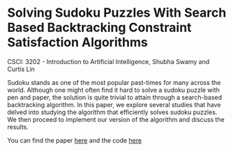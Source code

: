 # Solving Sudoku Puzzles With Search Based Backtracking Constraint Satisfaction Algorithms 

CSCI: 3202 - Introduction to Artificial Intelligence, Shubha Swamy and Curtis Lin 

Sudoku stands as one of the most popular past-times for many across the world. Although one might often find it hard to solve a sudoku puzzle with pen and paper, the solution is quite trivial to attain through a search-based backtracking algorithm. In this paper, we explore several studies that have delved into studying the algorithm that efficiently solves sudoku puzzles. We then proceed to implement our version of the algorithm and discuss the results. 


You can find the paper [here]() and the code [here](https://github.com/shubhaswamy/sudoku-backtracking/blob/master/sudokuGame.py)

